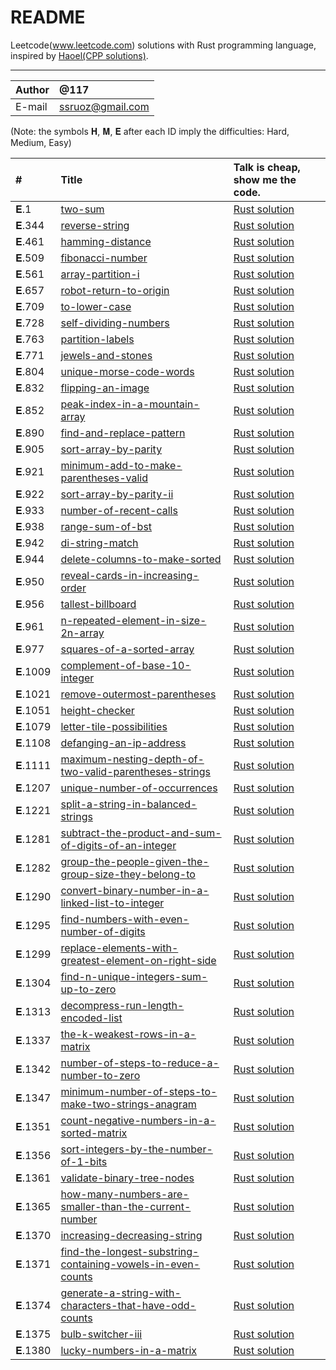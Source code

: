 README
============================== 
Leetcode(www.leetcode.com) solutions with Rust programming language, inspired by [Haoel(CPP solutions)](https://github.com/haoel/leetcode). 

***** 
|Author|@117|
|:---  |:---
|E-mail|ssruoz@gmail.com

(Note: the symbols 𝐇, 𝐌, 𝐄 after each ID imply the difficulties: Hard, Medium, Easy)

| #    | Title | Talk is cheap, show me the code. | 
| :---- | :----- | :------- | 
|𝐄.1 | [two-sum](https://leetcode.com/problems/two-sum/description/) | [Rust solution](./solutions/1.two-sum.rs)|
|𝐄.344 | [reverse-string](https://leetcode.com/problems/reverse-string/description/) | [Rust solution](./solutions/344.reverse-string.rs)|
|𝐄.461 | [hamming-distance](https://leetcode.com/problems/hamming-distance/description/) | [Rust solution](./solutions/461.hamming-distance.rs)|
|𝐄.509 | [fibonacci-number](https://leetcode.com/problems/fibonacci-number/description/) | [Rust solution](./solutions/509.fibonacci-number.rs)|
|𝐄.561 | [array-partition-i](https://leetcode.com/problems/array-partition-i/description/) | [Rust solution](./solutions/561.array-partition-i.rs)|
|𝐄.657 | [robot-return-to-origin](https://leetcode.com/problems/robot-return-to-origin/description/) | [Rust solution](./solutions/657.robot-return-to-origin.rs)|
|𝐄.709 | [to-lower-case](https://leetcode.com/problems/to-lower-case/description/) | [Rust solution](./solutions/709.to-lower-case.rs)|
|𝐄.728 | [self-dividing-numbers](https://leetcode.com/problems/self-dividing-numbers/description/) | [Rust solution](./solutions/728.self-dividing-numbers.rs)|
|𝐄.763 | [partition-labels](https://leetcode.com/problems/partition-labels/description/) | [Rust solution](./solutions/763.partition-labels.rs)|
|𝐄.771 | [jewels-and-stones](https://leetcode.com/problems/jewels-and-stones/description/) | [Rust solution](./solutions/771.jewels-and-stones.rs)|
|𝐄.804 | [unique-morse-code-words](https://leetcode.com/problems/unique-morse-code-words/description/) | [Rust solution](./solutions/804.unique-morse-code-words.rs)|
|𝐄.832 | [flipping-an-image](https://leetcode.com/problems/flipping-an-image/description/) | [Rust solution](./solutions/832.flipping-an-image.rs)|
|𝐄.852 | [peak-index-in-a-mountain-array](https://leetcode.com/problems/peak-index-in-a-mountain-array/description/) | [Rust solution](./solutions/852.peak-index-in-a-mountain-array.rs)|
|𝐄.890 | [find-and-replace-pattern](https://leetcode.com/problems/find-and-replace-pattern/description/) | [Rust solution](./solutions/890.find-and-replace-pattern.rs)|
|𝐄.905 | [sort-array-by-parity](https://leetcode.com/problems/sort-array-by-parity/description/) | [Rust solution](./solutions/905.sort-array-by-parity.rs)|
|𝐄.921 | [minimum-add-to-make-parentheses-valid](https://leetcode.com/problems/minimum-add-to-make-parentheses-valid/description/) | [Rust solution](./solutions/921.minimum-add-to-make-parentheses-valid.rs)|
|𝐄.922 | [sort-array-by-parity-ii](https://leetcode.com/problems/sort-array-by-parity-ii/description/) | [Rust solution](./solutions/922.sort-array-by-parity-ii.rs)|
|𝐄.933 | [number-of-recent-calls](https://leetcode.com/problems/number-of-recent-calls/description/) | [Rust solution](./solutions/933.number-of-recent-calls.rs)|
|𝐄.938 | [range-sum-of-bst](https://leetcode.com/problems/range-sum-of-bst/description/) | [Rust solution](./solutions/938.range-sum-of-bst.rs)|
|𝐄.942 | [di-string-match](https://leetcode.com/problems/di-string-match/description/) | [Rust solution](./solutions/942.di-string-match.rs)|
|𝐄.944 | [delete-columns-to-make-sorted](https://leetcode.com/problems/delete-columns-to-make-sorted/description/) | [Rust solution](./solutions/944.delete-columns-to-make-sorted.rs)|
|𝐄.950 | [reveal-cards-in-increasing-order](https://leetcode.com/problems/reveal-cards-in-increasing-order/description/) | [Rust solution](./solutions/950.reveal-cards-in-increasing-order.rs)|
|𝐄.956 | [tallest-billboard](https://leetcode.com/problems/tallest-billboard/description/) | [Rust solution](./solutions/956.tallest-billboard.rs)|
|𝐄.961 | [n-repeated-element-in-size-2n-array](https://leetcode.com/problems/n-repeated-element-in-size-2n-array/description/) | [Rust solution](./solutions/961.n-repeated-element-in-size-2n-array.rs)|
|𝐄.977 | [squares-of-a-sorted-array](https://leetcode.com/problems/squares-of-a-sorted-array/description/) | [Rust solution](./solutions/977.squares-of-a-sorted-array.rs)|
|𝐄.1009 | [complement-of-base-10-integer](https://leetcode.com/problems/complement-of-base-10-integer/description/) | [Rust solution](./solutions/1009.complement-of-base-10-integer.rs)|
|𝐄.1021 | [remove-outermost-parentheses](https://leetcode.com/problems/remove-outermost-parentheses/description/) | [Rust solution](./solutions/1021.remove-outermost-parentheses.rs)|
|𝐄.1051 | [height-checker](https://leetcode.com/problems/height-checker/description/) | [Rust solution](./solutions/1051.height-checker.rs)|
|𝐄.1079 | [letter-tile-possibilities](https://leetcode.com/problems/array-partition-i/description/) | [Rust solution](./solutions/1079.letter-tile-possibilities.rs)|
|𝐄.1108 | [defanging-an-ip-address](https://leetcode.com/problems/defanging-an-ip-address/description/) | [Rust solution](./solutions/1108.defanging-an-ip-address.rs)|
|𝐄.1111 | [maximum-nesting-depth-of-two-valid-parentheses-strings](https://leetcode.com/problems/maximum-nesting-depth-of-two-valid-parentheses-strings/description/) | [Rust solution](./solutions/1111.maximum-nesting-depth-of-two-valid-parentheses-strings.rs)|
|𝐄.1207 | [unique-number-of-occurrences](https://leetcode.com/problems/unique-number-of-occurrences/description/) | [Rust solution](./solutions/1207.unique-number-of-occurrences.rs)|
|𝐄.1221 | [split-a-string-in-balanced-strings](https://leetcode.com/problems/split-a-string-in-balanced-strings/description/) | [Rust solution](./solutions/1221.split-a-string-in-balanced-strings.rs)|
|𝐄.1281 | [subtract-the-product-and-sum-of-digits-of-an-integer](https://leetcode.com/problems/subtract-the-product-and-sum-of-digits-of-an-integer/description/) | [Rust solution](./solutions/1281.subtract-the-product-and-sum-of-digits-of-an-integer.rs)|
|𝐄.1282 | [group-the-people-given-the-group-size-they-belong-to](https://leetcode.com/problems/group-the-people-given-the-group-size-they-belong-to/description/) | [Rust solution](./solutions/1282.group-the-people-given-the-group-size-they-belong-to.rs)|
|𝐄.1290 | [convert-binary-number-in-a-linked-list-to-integer](https://leetcode.com/problems/convert-binary-number-in-a-linked-list-to-integer/description/) | [Rust solution](./solutions/1290.convert-binary-number-in-a-linked-list-to-integer.rs)|
|𝐄.1295 | [find-numbers-with-even-number-of-digits](https://leetcode.com/problems/find-numbers-with-even-number-of-digits/description/) | [Rust solution](./solutions/1295.find-numbers-with-even-number-of-digits.rs)|
|𝐄.1299 | [replace-elements-with-greatest-element-on-right-side](https://leetcode.com/problems/replace-elements-with-greatest-element-on-right-side/description/) | [Rust solution](./solutions/1299.replace-elements-with-greatest-element-on-right-side.rs)|
|𝐄.1304 | [find-n-unique-integers-sum-up-to-zero](https://leetcode.com/problems/find-n-unique-integers-sum-up-to-zero/description/) | [Rust solution](./solutions/1304.find-n-unique-integers-sum-up-to-zero.rs)|
|𝐄.1313 | [decompress-run-length-encoded-list](https://leetcode.com/problems/decompress-run-length-encoded-list/description/) | [Rust solution](./solutions/1313.decompress-run-length-encoded-list.rs)|
|𝐄.1337 | [the-k-weakest-rows-in-a-matrix](https://leetcode.com/problems/the-k-weakest-rows-in-a-matrix/description/) | [Rust solution](./solutions/1337.the-k-weakest-rows-in-a-matrix.rs)|
|𝐄.1342 | [number-of-steps-to-reduce-a-number-to-zero](https://leetcode.com/problems/number-of-steps-to-reduce-a-number-to-zero/description/) | [Rust solution](./solutions/1342.number-of-steps-to-reduce-a-number-to-zero.rs)|
|𝐄.1347 | [minimum-number-of-steps-to-make-two-strings-anagram](https://leetcode.com/problems/minimum-number-of-steps-to-make-two-strings-anagram/description/) | [Rust solution](./solutions/1347.minimum-number-of-steps-to-make-two-strings-anagram.rs)|
|𝐄.1351 | [count-negative-numbers-in-a-sorted-matrix](https://leetcode.com/problems/count-negative-numbers-in-a-sorted-matrix/description/) | [Rust solution](./solutions/1351.count-negative-numbers-in-a-sorted-matrix.rs)|
|𝐄.1356 | [sort-integers-by-the-number-of-1-bits](https://leetcode.com/problems/sort-integers-by-the-number-of-1-bits/description/) | [Rust solution](./solutions/1356.sort-integers-by-the-number-of-1-bits.rs)|
|𝐄.1361 | [validate-binary-tree-nodes](https://leetcode.com/problems/validate-binary-tree-nodes/description/) | [Rust solution](./solutions/1361.validate-binary-tree-nodes.rs)|
|𝐄.1365 | [how-many-numbers-are-smaller-than-the-current-number](https://leetcode.com/problems/how-many-numbers-are-smaller-than-the-current-number/description/) | [Rust solution](./solutions/1365.how-many-numbers-are-smaller-than-the-current-number.rs)|
|𝐄.1370 | [increasing-decreasing-string](https://leetcode.com/problems/increasing-decreasing-string/description/) | [Rust solution](./solutions/1370.increasing-decreasing-string.rs)|
|𝐄.1371 | [find-the-longest-substring-containing-vowels-in-even-counts](https://leetcode.com/problems/find-the-longest-substring-containing-vowels-in-even-counts/description/) | [Rust solution](./solutions/1371.find-the-longest-substring-containing-vowels-in-even-counts.rs)|
|𝐄.1374 | [generate-a-string-with-characters-that-have-odd-counts](https://leetcode.com/problems/generate-a-string-with-characters-that-have-odd-counts/description/) | [Rust solution](./solutions/1374.generate-a-string-with-characters-that-have-odd-counts.rs)|
|𝐄.1375 | [bulb-switcher-iii](https://leetcode.com/problems/bulb-switcher-iii/description/) | [Rust solution](./solutions/1375.bulb-switcher-iii.rs)|
|𝐄.1380 | [lucky-numbers-in-a-matrix](https://leetcode.com/problems/lucky-numbers-in-a-matrix/description/) | [Rust solution](./solutions/1380.lucky-numbers-in-a-matrix.rs)|


